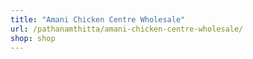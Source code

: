 ```yaml
---
title: "Amani Chicken Centre Wholesale"
url: /pathanamthitta/amani-chicken-centre-wholesale/
shop: shop
---
```

